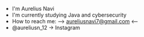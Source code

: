- I'm Aurelius Navi
- I'm currently studying Java and cybersecurity
- How to reach me:
--> aureliusnavi7@gmail.com <--
- @aureliusn_12 -> Instagram
